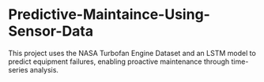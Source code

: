 # Predictive-Maintaince-Using-Sensor-Data
This project uses the NASA Turbofan Engine Dataset and an LSTM model to predict equipment failures, enabling proactive maintenance through time-series analysis.
